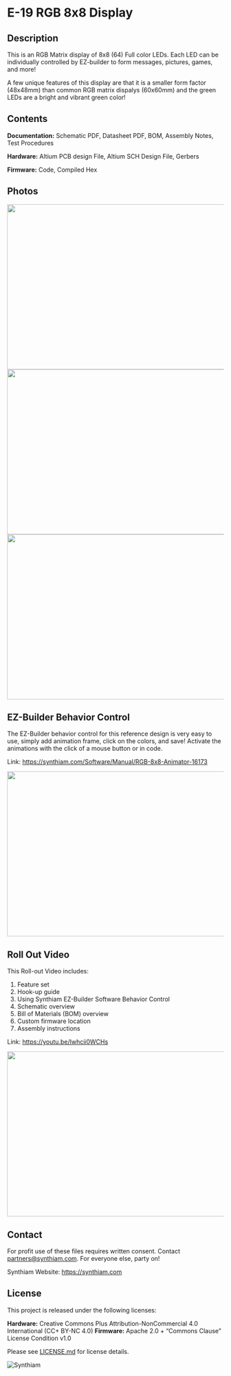 # E-19 RGB 8x8 Display

## Description

This is an RGB Matrix display of 8x8 (64) Full color LEDs. Each LED can be individually controlled by EZ-builder to form messages, pictures, games, and more!

A few unique features of this display are that it is a smaller form factor (48x48mm) than common RGB matrix dispalys (60x60mm) and the green LEDs are a bright and vibrant green color!

## Contents

**Documentation:** Schematic PDF, Datasheet PDF, BOM, Assembly Notes, Test Procedures

**Hardware:** Altium PCB design File, Altium SCH Design File, Gerbers

**Firmware:** Code, Compiled Hex

## Photos

<p align="center">
<img src="https://live.staticflickr.com/65535/33867577668_3501be2fde_k.jpg" width="683" height="383">
<img src="https://live.staticflickr.com/65535/32801182037_fcb34d834e_k.jpg" width="683" height="383">
<img src="https://www.ez-robot.com/Shop/Images/Products/52.jpg" width="683" height="383"></p>

## EZ-Builder Behavior Control

The EZ-Builder behavior control for this reference design is very easy to use, simply add animation frame, click on the colors, and save! Activate the animations with the click of a mouse button or in code. 

Link: https://synthiam.com/Software/Manual/RGB-8x8-Animator-16173

<a href=https://synthiam.com/Software/Manual/RGB-8x8-Animator-16173><img src="https://live.staticflickr.com/65535/48718203842_73170065c7_n.jpg" width="683" height="383"></a>

## Roll Out Video

This Roll-out Video includes:

1. Feature set 
2. Hook-up guide 
3. Using Synthiam EZ-Builder Software Behavior Control
4. Schematic overview
5. Bill of Materials (BOM) overview
6. Custom firmware location
7. Assembly instructions 

Link: https://youtu.be/Iwhcii0WCHs

<a href=https://youtu.be/Iwhcii0WCHs><img src="https://media.giphy.com/media/SYWj5thk1iR8p5mULy/giphy.gif" width="683" height="383"></a>

## Contact

For profit use of these files requires written consent. Contact partners@synthiam.com. For everyone else, party on!

Synthiam Website: https://synthiam.com

## License

This project is released under the following licenses:

**Hardware:** Creative Commons Plus Attribution-NonCommercial 4.0 International (CC+ BY-NC 4.0)
**Firmware:** Apache 2.0 + “Commons Clause” License Condition v1.0

Please see [LICENSE.md](https://github.com/synthiam/E-19_RGB_8x8_Display/blob/master/LICENSE.md) for license details.

![Synthiam](https://live.staticflickr.com/65535/47791527651_358dffb302_m.jpg)
